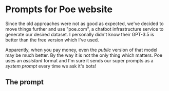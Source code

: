 # Prompts for Poe website

Since the old approaches were not as good as expected, we've decided to move things further and use "poe.com", a chatbot infrastructure service to generate our desired dataset. I personally didn't know their GPT-3.5 is better than the free version which I've used. 

Apparently, when you pay money, even the _public_ version of that model may be much better. By the way it is not the only thing which matters. Poe uses an _assistant_ format and I'm sure it sends our super prompts as a _system prompt_ every time we ask it's bots!

## The prompt
